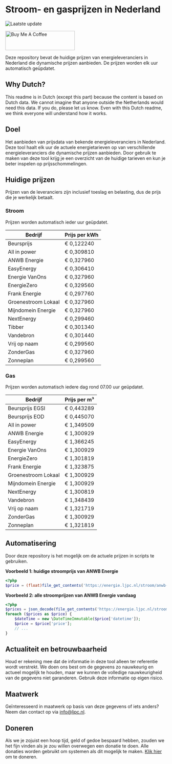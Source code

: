 # Stroom- en gasprijzen in Nederland

![Laatste update](https://img.shields.io/badge/laatste%20update-2024--12--12%2000%3A00%20CET-brightgreen)

<a href="https://www.buymeacoffee.com/Lars-" target="_blank"><img src="https://cdn.buymeacoffee.com/buttons/v2/default-orange.png" alt="Buy Me A Coffee" height="60" style="height: 60px !important;width: 217px !important;" ></a>

Deze repository bevat de huidige prijzen van energieleveranciers in Nederland die dynamische prijzen aanbieden. De prijzen worden elk uur automatisch geüpdatet.

## Why Dutch?

This readme is in Dutch (except this part) because the content is based on Dutch data. We cannot imagine that anyone outside the Netherlands would need this data. If you do, please let us know. Even with this Dutch readme, we think
everyone will understand how it works.

## Doel

Het aanbieden van prijsdata van bekende energieleveranciers in Nederland. Deze tool haalt elk uur de actuele energietarieven op van verschillende energieleveranciers die dynamische prijzen aanbieden. Door gebruik te maken van deze tool
krijg je een overzicht van de huidige tarieven en kun je beter inspelen op prijsschommelingen.

## Huidige prijzen

Prijzen van de leveranciers zijn inclusief toeslag en belasting, dus de prijs die je werkelijk betaalt.

### Stroom

Prijzen worden automatisch ieder uur geüpdatet.

 Bedrijf | Prijs per kWh 
---------|---------------
Beursprijs | € 0,122240
All in power | € 0,309810
ANWB Energie | € 0,327960
EasyEnergy | € 0,306410
Energie VanOns | € 0,327960
EnergieZero | € 0,329560
Frank Energie | € 0,297760
Groenestroom Lokaal | € 0,327960
Mijndomein Energie | € 0,327960
NextEnergy | € 0,299460
Tibber | € 0,301340
Vandebron | € 0,301440
Vrij op naam | € 0,299560
ZonderGas | € 0,327960
Zonneplan | € 0,299560


### Gas

Prijzen worden automatisch iedere dag rond 07.00 uur geüpdatet.

 Bedrijf | Prijs per m³ 
---------|--------------
Beursprijs EGSI | € 0,443289
Beursprijs EOD | € 0,445070
All in power | € 1,349509
ANWB Energie | € 1,300929
EasyEnergy | € 1,366245
Energie VanOns | € 1,300929
EnergieZero | € 1,301819
Frank Energie | € 1,323875
Groenestroom Lokaal | € 1,300929
Mijndomein Energie | € 1,300929
NextEnergy | € 1,300819
Vandebron | € 1,348439
Vrij op naam | € 1,321719
ZonderGas | € 1,300929
Zonneplan | € 1,321819


## Automatisering

Door deze repository is het mogelijk om de actuele prijzen in scripts te gebruiken.

**Voorbeeld 1: huidige stroomprijs van ANWB Energie**

```php
<?php
$price = (float)file_get_contents('https://energie.ljpc.nl/stroom/anwb-energie-nu.txt');

```

**Voorbeeld 2: alle stroomprijzen van ANWB Energie vandaag**

```php
<?php
$prices = json_decode(file_get_contents('https://energie.ljpc.nl/stroom/all-in-power-vandaag.json'),true);
foreach ($prices as $price) {
    $dateTime = new \DateTimeImmutable($price['datetime']);
    $price = $price['price'];
    // ...
}
```

## Actualiteit en betrouwbaarheid

Houd er rekening mee dat de informatie in deze tool alleen ter referentie wordt verstrekt. We doen ons best om de gegevens zo nauwkeurig en actueel mogelijk te houden, maar we kunnen de volledige nauwkeurigheid van de gegevens niet
garanderen. Gebruik deze informatie op eigen risico.

## Maatwerk

Geïnteresseerd in maatwerk op basis van deze gegevens of iets anders? Neem dan contact op
via [info@ljpc.nl](mailto:info@ljpc.nl?subject=Energie%20prijzen).

## Doneren

Als we je zojuist een hoop tijd, geld of gedoe bespaard hebben, zouden we het fijn vinden als je zou willen overwegen een
donatie te doen. Alle donaties worden gebruikt om systemen als dit mogelijk te
maken. [Klik hier](https://www.buymeacoffee.com/Lars-) om te doneren.
